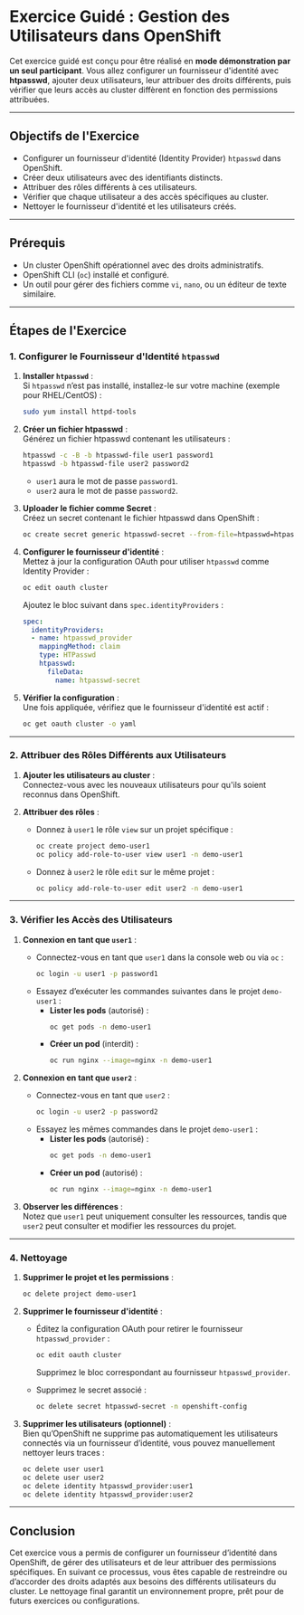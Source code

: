 # Exercice Guidé : Gestion des Utilisateurs dans OpenShift

Cet exercice guidé est conçu pour être réalisé en **mode démonstration par un seul participant**. Vous allez configurer un fournisseur d'identité avec **htpasswd**, ajouter deux utilisateurs, leur attribuer des droits différents, puis vérifier que leurs accès au cluster diffèrent en fonction des permissions attribuées.

---

## Objectifs de l'Exercice

- Configurer un fournisseur d'identité (Identity Provider) `htpasswd` dans OpenShift.
- Créer deux utilisateurs avec des identifiants distincts.
- Attribuer des rôles différents à ces utilisateurs.
- Vérifier que chaque utilisateur a des accès spécifiques au cluster.
- Nettoyer le fournisseur d'identité et les utilisateurs créés.

---

## Prérequis

- Un cluster OpenShift opérationnel avec des droits administratifs.
- OpenShift CLI (`oc`) installé et configuré.
- Un outil pour gérer des fichiers comme `vi`, `nano`, ou un éditeur de texte similaire.

---

## Étapes de l'Exercice

### 1. Configurer le Fournisseur d'Identité `htpasswd`

1. **Installer `htpasswd`** :  
   Si `htpasswd` n’est pas installé, installez-le sur votre machine (exemple pour RHEL/CentOS) :
   ```bash
   sudo yum install httpd-tools
   ```

2. **Créer un fichier htpasswd** :  
   Générez un fichier htpasswd contenant les utilisateurs :
   ```bash
   htpasswd -c -B -b htpasswd-file user1 password1
   htpasswd -b htpasswd-file user2 password2
   ```
   - `user1` aura le mot de passe `password1`.
   - `user2` aura le mot de passe `password2`.

3. **Uploader le fichier comme Secret** :  
   Créez un secret contenant le fichier htpasswd dans OpenShift :
   ```bash
   oc create secret generic htpasswd-secret --from-file=htpasswd=htpasswd-file -n openshift-config
   ```

4. **Configurer le fournisseur d'identité** :  
   Mettez à jour la configuration OAuth pour utiliser `htpasswd` comme Identity Provider :
   ```bash
   oc edit oauth cluster
   ```
   Ajoutez le bloc suivant dans `spec.identityProviders` :
   ```yaml
   spec:
     identityProviders:
     - name: htpasswd_provider
       mappingMethod: claim
       type: HTPasswd
       htpasswd:
         fileData:
           name: htpasswd-secret
   ```

5. **Vérifier la configuration** :  
   Une fois appliquée, vérifiez que le fournisseur d'identité est actif :
   ```bash
   oc get oauth cluster -o yaml
   ```

---

### 2. Attribuer des Rôles Différents aux Utilisateurs

1. **Ajouter les utilisateurs au cluster** :  
   Connectez-vous avec les nouveaux utilisateurs pour qu'ils soient reconnus dans OpenShift.

2. **Attribuer des rôles** :  
   - Donnez à `user1` le rôle `view` sur un projet spécifique :
     ```bash
     oc create project demo-user1
     oc policy add-role-to-user view user1 -n demo-user1
     ```
   - Donnez à `user2` le rôle `edit` sur le même projet :
     ```bash
     oc policy add-role-to-user edit user2 -n demo-user1
     ```

---

### 3. Vérifier les Accès des Utilisateurs

1. **Connexion en tant que `user1`** :  
   - Connectez-vous en tant que `user1` dans la console web ou via `oc` :
     ```bash
     oc login -u user1 -p password1
     ```
   - Essayez d’exécuter les commandes suivantes dans le projet `demo-user1` :
     - **Lister les pods** (autorisé) :
       ```bash
       oc get pods -n demo-user1
       ```
     - **Créer un pod** (interdit) :
       ```bash
       oc run nginx --image=nginx -n demo-user1
       ```

2. **Connexion en tant que `user2`** :  
   - Connectez-vous en tant que `user2` :
     ```bash
     oc login -u user2 -p password2
     ```
   - Essayez les mêmes commandes dans le projet `demo-user1` :
     - **Lister les pods** (autorisé) :
       ```bash
       oc get pods -n demo-user1
       ```
     - **Créer un pod** (autorisé) :
       ```bash
       oc run nginx --image=nginx -n demo-user1
       ```

3. **Observer les différences** :  
   Notez que `user1` peut uniquement consulter les ressources, tandis que `user2` peut consulter et modifier les ressources du projet.

---

### 4. Nettoyage

1. **Supprimer le projet et les permissions** :
   ```bash
   oc delete project demo-user1
   ```

2. **Supprimer le fournisseur d'identité** :  
   - Éditez la configuration OAuth pour retirer le fournisseur `htpasswd_provider` :
     ```bash
     oc edit oauth cluster
     ```
     Supprimez le bloc correspondant au fournisseur `htpasswd_provider`.

   - Supprimez le secret associé :
     ```bash
     oc delete secret htpasswd-secret -n openshift-config
     ```

3. **Supprimer les utilisateurs (optionnel)** :  
   Bien qu’OpenShift ne supprime pas automatiquement les utilisateurs connectés via un fournisseur d’identité, vous pouvez manuellement nettoyer leurs traces :
   ```bash
   oc delete user user1
   oc delete user user2
   oc delete identity htpasswd_provider:user1
   oc delete identity htpasswd_provider:user2
   ```

---

## Conclusion

Cet exercice vous a permis de configurer un fournisseur d’identité dans OpenShift, de gérer des utilisateurs et de leur attribuer des permissions spécifiques. En suivant ce processus, vous êtes capable de restreindre ou d’accorder des droits adaptés aux besoins des différents utilisateurs du cluster. Le nettoyage final garantit un environnement propre, prêt pour de futurs exercices ou configurations.